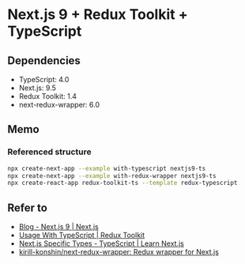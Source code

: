 # Next.js 9 + Redux Toolkit + TypeScript

## Dependencies

- TypeScript: 4.0
- Next.js: 9.5
- Redux Toolkit: 1.4
- next-redux-wrapper: 6.0

## Memo

### Referenced structure

```sh
npx create-next-app --example with-typescript nextjs9-ts
npx create-next-app --example with-redux-wrapper nextjs9-ts
npx create-react-app redux-toolkit-ts --template redux-typescript
```

## Refer to

- [Blog - Next.js 9 | Next.js](https://nextjs.org/blog/next-9)
- [Usage With TypeScript | Redux Toolkit](https://redux-toolkit.js.org/usage/usage-with-typescript)
- [Next.js Specific Types - TypeScript | Learn Next.js](https://nextjs.org/learn/excel/typescript/nextjs-types)
- [kirill-konshin/next-redux-wrapper: Redux wrapper for Next.js](https://github.com/kirill-konshin/next-redux-wrapper)
